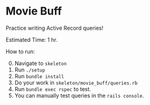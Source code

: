 # Movie Buff

Practice writing Active Record queries! 

Estimated Time: 1 hr.

How to run: 

0.  Navigate to `skeleton`
0.	Run `./setup`
0.	Run `bundle install`
0.  Do your work in `skeleton/movie_buff/queries.rb`
0.  Run `bundle exec rspec` to test. 
0.  You can manually test queries in the `rails console`.
